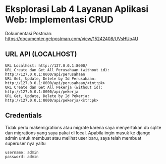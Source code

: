 # Eksplorasi Lab 4 Layanan Aplikasi Web: Implementasi CRUD

Dokumentasi Postman: https://documenter.getpostman.com/view/15242408/UVsHUo4U

## URL API (LOCALHOST)
```
URL Localhost: http://127.0.0.1:8000/
URL Create dan Get All Perusahaan (without id): http://127.0.0.1:8000/api/perusahaan
URL Get, Update, Delete by Id Perusahaan: http://127.0.0.1:8000/api/perusahaan/<int:pk>
URL Create dan Get All Pekerja (without id): http://127.0.0.1:8000/api/pekerja
URL Get, Update, Delete by Id Pekerja: http://127.0.0.1:8000/api/pekerja/<str:pk>
```
## Credentials

Tidak perlu makemigrations atau migrate karena saya menyertakan db sqlite dan migrations yang saya pakai di local. Apabila ingin masuk ke django admin untuk membuat atau melihat user baru, saya telah membuat superuser nya yaitu
```
username: admin
password: admin
```
